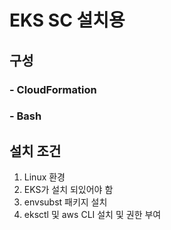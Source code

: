 # EKS SC 설치용

## 구성
### - CloudFormation
### - Bash 


## 설치 조건
1. Linux 환경
2. EKS가 설치 되있어야 함
3. envsubst 패키지 설치
4. eksctl 및 aws CLI 설치 및 권한 부여